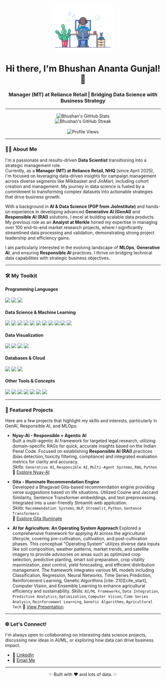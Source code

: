 <div align="center">
  <img src="https://github.com/BhushanGunjal/BhushanGunjal/blob/main/238353480-219bcc70-f5dc-466b-9a60-29653d8e8433.gif" width="200" /> 

  <h1>Hi there, I'm Bhushan Ananta Gunjal! 👋</h1>
  <h3>Manager (MT) at Reliance Retail | Bridging Data Science with Business Strategy</h3>
</div>

---

<div align="center">
  <img src="https://github-readme-stats.vercel.app/api?username=BhushanGunjal&show_icons=true&theme=dark&include_all_commits=true&count_private=true" alt="Bhushan's GitHub Stats" />
  <br />
  <img src="https://github-readme-streak-stats.herokuapp.com/?user=BhushanGunjal&theme=dark" alt="Bhushan's GitHub Streak" />
  <br><br />
  <img src="https://komarev.com/ghpvc/?username=BhushanGunjal&label=Profile%20Views&color=0e75b6&style=flat" alt="Profile Views" />
</div>

---

### 👩‍💻 About Me

I'm a passionate and results-driven **Data Scientist** transitioning into a strategic management role.  
Currently, as a **Manager (MT) at Reliance Retail, NHQ** (since April 2025), I'm focused on leveraging data-driven insights for campaign management across diverse segments like Milkbasket and JioMart, including cohort creation and management. My journey in data science is fueled by a commitment to transforming complex datasets into actionable strategies that drive business growth.

With a background in **AI & Data Science (PGP from JioInstitute)** and hands-on experience in developing advanced **Generative AI (GenAI)** and **Responsible AI (RAI)** solutions, I excel at building scalable data products. My previous role as an **Analyst at Merkle** honed my expertise in managing over 100 end-to-end market research projects, where I significantly streamlined data processing and validation, demonstrating strong project leadership and efficiency gains.

I am particularly interested in the evolving landscape of **MLOps**, **Generative AI**, and ensuring **Responsible AI** practices. I thrive on bridging technical data capabilities with strategic business objectives.

---

### 🛠️ My Toolkit

#### **Programming Languages**
<p align="left">
  <img src="https://img.shields.io/badge/Python-3776AB?style=for-the-badge&logo=python&logoColor=white" />
  <img src="https://img.shields.io/badge/R-276DC3?style=for-the-badge&logo=r&logoColor=white" />
  <img src="https://img.shields.io/badge/SQL-4479A1?style=for-the-badge&logo=postgresql&logoColor=white" />
</p>

#### **Data Science & Machine Learning**
<p align="left">
  <img src="https://img.shields.io/badge/Pandas-150458?style=for-the-badge&logo=pandas&logoColor=white" />
  <img src="https://img.shields.io/badge/NumPy-013243?style=for-the-badge&logo=numpy&logoColor=white" />
  <img src="https://img.shields.io/badge/Scikit--learn-F7931E?style=for-the-badge&logo=scikit-learn&logoColor=white" />
  <img src="https://img.shields.io/badge/TensorFlow-FF6F00?style=for-the-badge&logo=tensorflow&logoColor=white" />
  <img src="https://img.shields.io/badge/PyTorch-EE4C2C?style=for-the-badge&logo=pytorch&logoColor=white" />
  <img src="https://img.shields.io/badge/Keras-D00000?style=for-the-badge&logo=keras&logoColor=white" />
  <img src="https://img.shields.io/badge/XGBoost-0D819D?style=for-the-badge&logo=xgboost&logoColor=white" />
  <img src="https://img.shields.io/badge/GenAI-000000?style=for-the-badge&logo=openai&logoColor=white" />
  <img src="https://img.shields.io/badge/LangChain-FF6C37?style=for-the-badge&logo=chainlink&logoColor=white" />
  <img src="https://img.shields.io/badge/Responsible_AI-0A66C2?style=for-the-badge&logo=microsoft&logoColor=white" />
  <img src="https://img.shields.io/badge/NLP-4285F4?style=for-the-badge&logo=natural-language-processing&logoColor=white" />
</p>

#### **Data Visualization**
<p align="left">
  <img src="https://img.shields.io/badge/Matplotlib-11557C?style=for-the-badge&logo=matplotlib&logoColor=white" />
  <img src="https://img.shields.io/badge/Seaborn-30A3DC?style=for-the-badge&logo=seaborn&logoColor=white" />
  <img src="https://img.shields.io/badge/Plotly-239120?style=for-the-badge&logo=plotly&logoColor=white" />
  <img src="https://img.shields.io/badge/Tableau-E97627?style=for-the-badge&logo=tableau&logoColor=white" />
</p>

#### **Databases & Cloud**
<p align="left">
  <img src="https://img.shields.io/badge/PostgreSQL-316192?style=for-the-badge&logo=postgresql&logoColor=white" />
  <img src="https://img.shields.io/badge/AWS-232F3E?style=for-the-badge&logo=amazon-aws&logoColor=white" />
  <img src="https://img.shields.io/badge/Google_Cloud-4285F4?style=for-the-badge&logo=google-cloud&logoColor=white" />
</p>

#### **Other Tools & Concepts**
<p align="left">
  <img src="https://img.shields.io/badge/Git-F05032?style=for-the-badge&logo=git&logoColor=white" />
  <img src="https://img.shields.io/badge/Docker-2496ED?style=for-the-badge&logo=docker&logoColor=white" />
  <img src="https://img.shields.io/badge/Jupyter-F37626?style=for-the-badge&logo=jupyter&logoColor=white" />
  <img src="https://img.shields.io/badge/FastAPI-009688?style=for-the-badge&logo=fastapi&logoColor=white" />
  <img src="https://img.shields.io/badge/Streamlit-FF4B4B?style=for-the-badge&logo=streamlit&logoColor=white" />
  <img src="https://img.shields.io/badge/MLOps-blueviolet?style=for-the-badge&logo=mlflow&logoColor=white" />
  <img src="https://img.shields.io/badge/SPSS-3665A2?style=for-the-badge&logo=ibm&logoColor=white" />
</p>

---

### 🚀 Featured Projects

Here are a few projects that highlight my skills and interests, particularly in GenAI, Responsible AI, and MLOps:

- **Nyay-AI - Responsible + Agentic AI**  
  Built a multi-agentic AI framework for targeted legal research, utilizing domain-specific RAGs for quick, accurate insights based on the Indian Penal Code. Focused on establishing **Responsible AI (RAI)** practices (bias detection, toxicity filtering, compliance) and integrated evaluation metrics for clarity and accuracy.  
  *Skills:* `Generative AI`, `Responsible AI`, `Multi-Agent Systems`, `RAG`, `Python`  
  🔗 [Explore Nyay-AI](https://github.com/BhushanGunjal/RAI_Legal_Agent)

- **Gita - Illuminate Recommendation Engine**  
  Developed a Bhagavad Gita-based recommendation engine providing verse suggestions based on life situations. Utilized Cosine and Jaccard Similarity, Sentence Transformer embeddings, and text preprocessing. Integrated into a user-friendly Streamlit web application.  
  *Skills:* `Recommendation Systems`, `NLP`, `Streamlit`, `Python`, `Sentence Transformers`  
  🔗 [Explore Gita Illuminate](https://github.com/BhushanGunjal/Gita-Illuminate)

- **AI for Agriculture: An Operating System Approach**
  Explored a comprehensive framework for applying AI across the agricultural lifecycle, covering pre-cultivation, cultivation, and post-cultivation phases. This conceptual "Operating System" utilizes diverse data inputs like soil composition, weather patterns, market trends, and satellite imagery to provide advisories on areas such as optimized crop selection, predictive planting, smart soil preparation, crop vitality maximization, pest control, yield forecasting, and efficient distribution management.
The framework integrates various ML models including Classification, Regression, Neural Networks, Time Series Prediction, Reinforcement Learning, Genetic Algorithms [cite: 210][cite_start], Computer Vision, and Ensemble Learning to enhance agricultural efficiency and sustainability.
  *Skills:* `AI/ML Frameworks`, `Data Integration`, `Predictive Analytics`, `Optimization`, `Computer Vision`, `Time Series Analysis`, `Reinforcement Learning`, `Genetic Algorithms`, `Agricultural Tech`
  🔗 [View Presentation](https://www.canva.com/design/DAGOzar5jik/0PFFdcVl5bpb7CfO_qDd5g/edit?utm_content=DAGOzar5jik&utm_campaign=designshare&utm_medium=link2&utm_source=sharebutton)


---

### 🌐 Let's Connect!

I'm always open to collaborating on interesting data science projects, discussing new ideas in AI/ML, or exploring how data can drive business impact.

- 💼 [LinkedIn](https://www.linkedin.com/in/bhushan-gunjal/)
- 📧 [Email Me](mailto:gunjalbhushan68@gmail.com)

---

<p align="center">
  ✨ Built with ❤️ and lots of data. ✨
</p>
